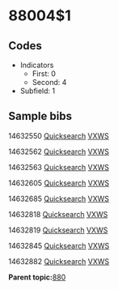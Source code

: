 # 88004$1

## Codes

-   Indicators
    -   First: 0
    -   Second: 4
-   Subfield: 1

## Sample bibs

14632550 [Quicksearch](https://search.library.yale.edu/catalog/14632550) [VXWS](http://prodorbis.library.yale.edu:7014/vxws/GetHoldingsService?bibId=14632550)

14632562 [Quicksearch](https://search.library.yale.edu/catalog/14632562) [VXWS](http://prodorbis.library.yale.edu:7014/vxws/GetHoldingsService?bibId=14632562)

14632563 [Quicksearch](https://search.library.yale.edu/catalog/14632563) [VXWS](http://prodorbis.library.yale.edu:7014/vxws/GetHoldingsService?bibId=14632563)

14632605 [Quicksearch](https://search.library.yale.edu/catalog/14632605) [VXWS](http://prodorbis.library.yale.edu:7014/vxws/GetHoldingsService?bibId=14632605)

14632685 [Quicksearch](https://search.library.yale.edu/catalog/14632685) [VXWS](http://prodorbis.library.yale.edu:7014/vxws/GetHoldingsService?bibId=14632685)

14632818 [Quicksearch](https://search.library.yale.edu/catalog/14632818) [VXWS](http://prodorbis.library.yale.edu:7014/vxws/GetHoldingsService?bibId=14632818)

14632819 [Quicksearch](https://search.library.yale.edu/catalog/14632819) [VXWS](http://prodorbis.library.yale.edu:7014/vxws/GetHoldingsService?bibId=14632819)

14632845 [Quicksearch](https://search.library.yale.edu/catalog/14632845) [VXWS](http://prodorbis.library.yale.edu:7014/vxws/GetHoldingsService?bibId=14632845)

14632882 [Quicksearch](https://search.library.yale.edu/catalog/14632882) [VXWS](http://prodorbis.library.yale.edu:7014/vxws/GetHoldingsService?bibId=14632882)

**Parent topic:**[880](../../tags/880/880.md)

